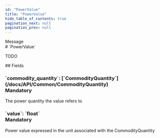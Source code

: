 ```yaml
---
id: "PowerValue"
title: "PowerValue"
hide_table_of_contents: true
pagination_next: null
pagination_prev: null
---
```


<div style={{ display: "flex", flexDirection: "row", alignItems: "start", justifyContent: "center" }}>
<div style={{ flexBasis: "35rem", flexGrow: "0", minWidth: "0" }}>
<div style={{ marginLeft: "1rem", marginBottom: "2rem" }}>
<div class="api-title">
<div style={{ width: "fit-content", fontWeight: 500, color: "gray" }}>
Message
</div>
# `PowerValue`
</div>


TODO

</div>

<div style={{ marginLeft: "1rem" }}>
## Fields
</div>
<div class="field-card">
<h3>`commodity_quantity`: <span className="type-link">[`CommodityQuantity`](/docs/API/Common/CommodityQuantity)</span> <div style={{ float: "right", color: "#888888", fontSize: '10pt', fontWeight: "400" }}>Mandatory</div></h3>
The power quantity the value refers to

</div>
<div class="field-card">
<h3>`value`: <span className="type-link">`float`</span> <div style={{ float: "right", color: "#888888", fontSize: '10pt', fontWeight: "400" }}>Mandatory</div></h3>
Power value expressed in the unit associated with the CommodityQuantity

</div>
</div>
</div>